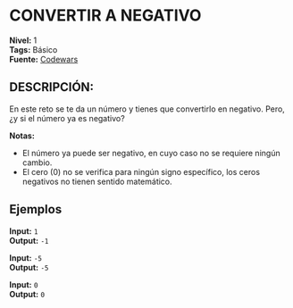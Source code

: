 # CONVERTIR A NEGATIVO

**Nivel:** 1
<br>
**Tags:** Básico
<br>
**Fuente:** [Codewars](https://www.codewars.com/kata/55685cd7ad70877c23000102)

## DESCRIPCIÓN:

En este reto se te da un número y tienes que convertirlo en negativo. Pero, ¿y si el número ya es negativo?

**Notas:**
 - El número ya puede ser negativo, en cuyo caso no se requiere ningún cambio.
 - El cero (0) no se verifica para ningún signo específico, los ceros negativos no tienen sentido matemático.

## Ejemplos

**Input:** `1`
<br>
**Output:** `-1`

**Input:** `-5`
<br>
**Output:** `-5`

**Input:** `0`
<br>
**Output:** `0`
